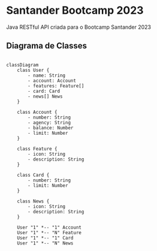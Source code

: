 # Santander Bootcamp 2023
Java RESTful API criada para o Bootcamp Santander 2023

## Diagrama de Classes
```mermaid

classDiagram
    class User {
        - name: String
        - account: Account
        - features: Feature[]
        - card: Card
        - news[] News
    }

    class Account {
        - number: String
        - agency: String
        - balance: Number
        - limit: Number
    }

    class Feature {
        - icon: String
        - description: String
    }

    class Card {
        - number: String
        - limit: Number
    }

    class News {
        - icon: String
        - description: String
    }

    User "1" *-- "1" Account
    User "1" *-- "N" Feature
    User "1" *-- "1" Card
    User "1" *-- "N" News
```
